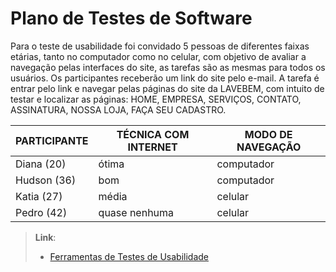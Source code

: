 # Plano de Testes de Software

Para o teste de usabilidade foi convidado 5 pessoas de diferentes faixas etárias, tanto no computador como no celular, com objetivo de avaliar a navegação pelas interfaces do site, as tarefas são as mesmas para todos os usuários. Os participantes receberão um link do site pelo e-mail.
A tarefa é entrar pelo link e navegar pelas páginas do site da LAVEBEM, com intuito de testar e localizar as páginas:
HOME, EMPRESA, SERVIÇOS, CONTATO, ASSINATURA, NOSSA LOJA, FAÇA SEU CADASTRO.


| PARTICIPANTE | TÉCNICA COM INTERNET | MODO DE NAVEGAÇÃO |
|--------------|----------------------|-------------------|
| Diana (20)   |      ótima           |  computador       |
| Hudson (36)  |      bom             |  computador       |
| Katia (27)   |      média           |  celular          |
| Pedro (42)   |     quase nenhuma    |  celular          |

> **Link**:
> - [Ferramentas de Testes de Usabilidade](https://github.com/ICEI-PUC-Minas-PMV-SI/pmv-si-2021-1-e1-proj-web-t3-lavanderia-por-assinatura/blob/main/docs/pdf/Plano%20de%20Testes%20de%20Software.pdf)
